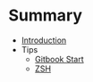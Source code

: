 # Summary

* [Introduction](README.md)
* Tips
    * [Gitbook Start](Tips/Gitbook_Start.md)
    * [ZSH](Tips/ZSH.md)

